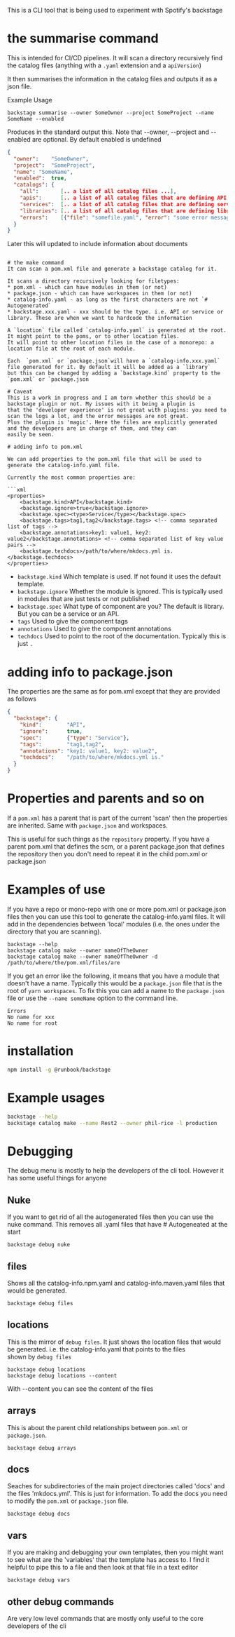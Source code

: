 This is a CLI tool that is being used to experiment with Spotify's backstage

# the summarise command

This is intended for CI/CD pipelines. It will scan a directory recursively
find the catalog files (anything with a `.yaml` extension and a `apiVersion`)

It then summarises the information in the catalog files and outputs it as a json file.

Example Usage
```shell
backstage summarise --owner SomeOwner --project SomeProject --name SomeName --enabled
```
Produces in the standard output this. Note that --owner, --project and --enabled are optional. By default enabled is undefined

```json
{
  "owner":    "SomeOwner",
  "project":  "SomeProject",
  "name": "SomeName",
  "enabled":  true,
  "catalogs": {
    "all":       [.. a list of all catalog files ...],
    "apis":      [.. a list of all catalog files that are defining API ...],
    "services":  [.. a list of all catalog files that are defining services ...],
    "libraries": [.. a list of all catalog files that are defining libraries ...],
    "errors":    [{"file": "somefile.yaml", "error": "some error message because we couldn't parse the file"}]
  }
}
```

Later this will updated to include information about documents

```shell

# the make command
It can scan a pom.xml file and generate a backstage catalog for it.

It scans a directory recursively looking for filetypes:
* pom.xml - which can have modules in them (or not)
* package.json - which can have workspaces in them (or not)
* catalog-info.yaml - as long as the first characters are not `# Autogenerated` 
* backstage.xxx.yaml - xxx should be the type. i.e. API or service or library. These are when we want to hardcode the information

A `location` file called `catalog-info.yaml` is generated at the root. It might point to the poms, or to other location files. 
It will point to other location files in the case of a monorepo: a location file at the root of each module.

Each  `pom.xml` or `package.json`will have a `catalog-info.xxx.yaml` file generated for it. By default it will be added as a `library` 
but this can be changed by adding a `backstage.kind` property to the `pom.xml` or `package.json

# Caveat
This is a work in progress and I am torn whether this should be a backstage plugin or not. My issues with it being a plugin is
that the 'developer experience' is not great with plugins: you need to scan the logs a lot, and the error messages are not great. 
Plus the plugin is 'magic'. Here the files are explicitly generated and the developers are in charge of them, and they can 
easily be seen. 

# adding info to pom.xml

We can add properties to the pom.xml file that will be used to generate the catalog-info.yaml file.

Currently the most common properties are:

```xml
<properties>
    <backstage.kind>API</backstage.kind>
    <backstage.ignore>true</backstage.ignore>
    <backstage.spec><type>Service</type></backstage.spec>
    <backstage.tags>tag1,tag2</backstage.tags> <!-- comma separated list of tags -->
    <backstage.annotations>key1: value1, key2: value2</backstage.annotations> <!-- comma separated list of key value pairs -->
    <backstage.techdocs>/path/to/where/mkdocs.yml is.</backstage.techdocs> 
</properties>
```

* `backstage.kind` Which template is used. If not found it uses the default template.
* `backstage.ignore` Whether the module is ignored. This is typically used in modules that are just tests or not
  published
* `backstage.spec` What type of component are you? The default is library. But you can be a service or an API.
* `tags` Used to give the component tags
* `annotations` Used to give the component annotations
* `techdocs` Used to point to the root of the documentation. Typically this is just `.`

# adding info to package.json

The properties are the same as for pom.xml except that they are provided as follows

```json
{
  "backstage": {
    "kind":        "API",
    "ignore":      true,
    "spec":        {"type": "Service"},
    "tags":        "tag1,tag2",
    "annotations": "key1: value1, key2: value2",
    "techdocs":    "/path/to/where/mkdocs.yml is."
  }
}
```

# Properties and parents and so on

If a `pom.xml` has a parent that is part of the current 'scan' then the properties are inherited. Same
with `package.json` and workspaces.

This is useful for such things as the `repository` property. If you have a parent pom.xml that defines the scm, or a
parent package.json that defines the repository
then you don't need to repeat it in the child pom.xml or package.json

# Examples of use

If you have a repo or mono-repo with one or more pom.xml or package.json files then you can use this tool to generate
the catalog-info.yaml files.
It will add in the dependencies between 'local' modules (i.e. the ones under the directory that you are scanning).

```shell
backstage --help
backstage catalog make --owner nameOfTheOwner
backstage catalog make --owner nameOfTheOwner -d /path/to/where/the/pom.xml/files/are

```

If you get an error like the following, it means that you have a module that doesn't have a name. Typically this would
be a `package.json` file
that is the root of `yarn workspaces`. To fix this you can add a name to the `package.json` file or use
the `--name someName` option to the command line.

```shell
Errors
No name for xxx
No name for root
```

# installation

```sh
npm install -g @runbook/backstage
```

# Example usages

```sh
backstage --help
backstage catalog make --name Rest2 --owner phil-rice -l production
```

# Debugging

The debug menu is mostly to help the developers of the cli tool. However it has some useful things for anyone

## Nuke

If you want to get rid of all the autogenerated files then you can use the nuke command. This removes all .yaml files
that have # Autogeneated at the start

```shell
backstage debug nuke 
```

## files

Shows all the catalog-info.npm.yaml and catalog-info.maven.yaml files that would be generated.

```shell 
backstage debug files
```

## locations

This is the mirror of `debug files`. It just shows the location files that would be generated. i.e. the
catalog-info.yaml that points to the files  
shown by `debug files`

```shell
backstage debug locations
backstage debug locations --content
```

With --content you can see the content of the files

## arrays

This is about the parent child relationships between `pom.xml` or `package.json`.

```shell
backstage debug arrays
```

## docs

Seaches for subdirectories of the main project directories called 'docs' and the files 'mkdocs.yml'.
This is just for information. To add the docs you need to modify the `pom.xml` or `package.json` file.

```shell
backstage debug docs
```

## vars

If you are making and debugging your own templates, then you might want to see what are the 'variables' that the
template has access to. I find it helpful to pipe
this to a file and then look at that file in a text editor

```shell
backstage debug vars
```

## other debug commands

Are very low level commands that are mostly only useful to the core developers of the cli

